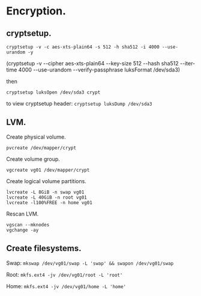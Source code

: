 # Encryption.

## cryptsetup.

`cryptsetup -v -c aes-xts-plain64 -s 512 -h sha512 -i 4000 --use-urandom -y`

(cryptsetup -v --cipher aes-xts-plain64 --key-size 512 --hash sha512 --iter-time 4000 --use-urandom --verify-passphrase luksFormat /dev/sda3)

then

`cryptsetup luksOpen /dev/sda3 crypt`

to view cryptsetup header: `cryptsetup luksDump /dev/sda3`

## LVM.

Create physical volume.

`pvcreate /dev/mapper/crypt`

Create volume group.

`vgcreate vg01 /dev/mapper/crypt`

Create logical volume partitions.

```
lvcreate -L 8GiB -n swap vg01
lvcreate -L 40GiB -n root vg01
lvcreate -l100%FREE -n home vg01
```

Rescan LVM.

```
vgscan --mknodes
vgchange -ay
```

## Create filesystems.

Swap: `mkswap /dev/vg01/swap -L 'swap' && swapon /dev/vg01/swap`

Root: `mkfs.ext4 -jv /dev/vg01/root -L 'root'`

Home: `mkfs.ext4 -jv /dev/vg01/home -L 'home'`
